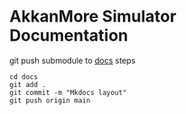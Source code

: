 # AkkanMore Simulator Documentation

git push submodule to [docs](https://github.com/Ralap-Jee/docs.git) steps

```shell
cd docs
git add .
git commit -m "Mkdocs layout"
git push origin main
```